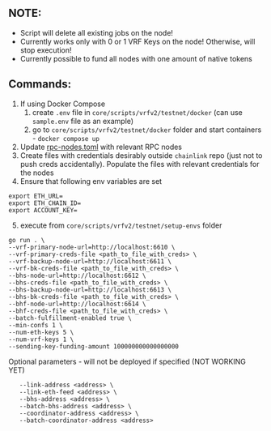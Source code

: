 ## NOTE:
* Script will delete all existing jobs on the node!
* Currently works only with 0 or 1 VRF Keys on the node! Otherwise, will stop execution!
* Currently possible to fund all nodes with one amount of native tokens
## Commands:
1. If using Docker Compose
   1. create `.env` file in `core/scripts/vrfv2/testnet/docker` (can use `sample.env` file as an example)
   2. go to `core/scripts/vrfv2/testnet/docker` folder and start containers - `docker compose up`
2. Update [rpc-nodes.toml](..%2Fdocker%2Ftoml-config%2Frpc-nodes.toml) with relevant RPC nodes
3. Create files with credentials desirably outside `chainlink` repo (just not to push creds accidentally). Populate the files  with relevant credentials for the nodes
4. Ensure that following env variables are set
```
export ETH_URL=
export ETH_CHAIN_ID=
export ACCOUNT_KEY=
```
5. execute from `core/scripts/vrfv2/testnet/setup-envs` folder
```
go run . \
--vrf-primary-node-url=http://localhost:6610 \
--vrf-primary-creds-file <path_to_file_with_creds> \
--vrf-backup-node-url=http://localhost:6611 \
--vrf-bk-creds-file <path_to_file_with_creds> \
--bhs-node-url=http://localhost:6612 \
--bhs-creds-file <path_to_file_with_creds> \
--bhs-backup-node-url=http://localhost:6613 \
--bhs-bk-creds-file <path_to_file_with_creds> \
--bhf-node-url=http://localhost:6614 \
--bhf-creds-file <path_to_file_with_creds> \
--batch-fulfillment-enabled true \
--min-confs 1 \
--num-eth-keys 5 \
--num-vrf-keys 1 \
--sending-key-funding-amount 100000000000000000

```

Optional parameters - will not be deployed if specified (NOT WORKING YET)
```
   --link-address <address> \
   --link-eth-feed <address> \
   --bhs-address <address> \
   --batch-bhs-address <address> \
   --coordinator-address <address> \
   --batch-coordinator-address <address> 
```